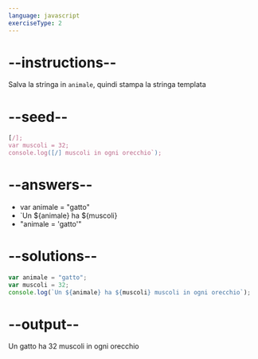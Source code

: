 ```yaml
---
language: javascript
exerciseType: 2
---
```


# --instructions--

Salva la stringa in `animale`, quindi stampa la stringa templata

# --seed--

```javascript
[/];
var muscoli = 32;
console.log([/] muscoli in ogni orecchio`);
```

# --answers--

- var animale = "gatto"
- `Un ${animale} ha ${muscoli}
- "animale = 'gatto'"

# --solutions--

```javascript
var animale = "gatto";
var muscoli = 32;
console.log(`Un ${animale} ha ${muscoli} muscoli in ogni orecchio`);
```

# --output--

Un gatto ha 32 muscoli in ogni orecchio
